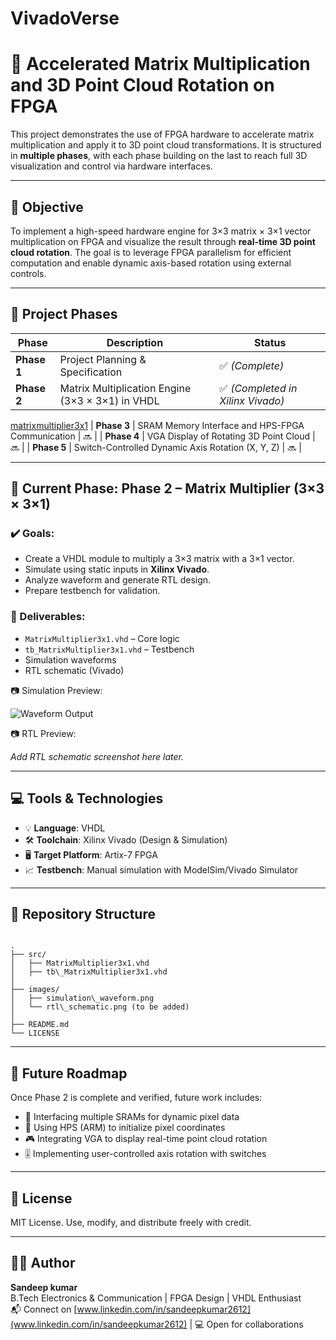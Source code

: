 # VivadoVerse
# 🚀 Accelerated Matrix Multiplication and 3D Point Cloud Rotation on FPGA

This project demonstrates the use of FPGA hardware to accelerate matrix multiplication and apply it to 3D point cloud transformations. It is structured in **multiple phases**, with each phase building on the last to reach full 3D visualization and control via hardware interfaces.

---

## 📌 Objective

To implement a high-speed hardware engine for 3×3 matrix × 3×1 vector multiplication on FPGA and visualize the result through **real-time 3D point cloud rotation**. The goal is to leverage FPGA parallelism for efficient computation and enable dynamic axis-based rotation using external controls.

---

## 📁 Project Phases

| Phase | Description | Status |
|-------|-------------|--------|
| **Phase 1** | Project Planning & Specification | ✅ *(Complete)* |
| **Phase 2** | Matrix Multiplication Engine (3×3 × 3×1) in VHDL | ✅ *(Completed in Xilinx Vivado)* |
[matrixmultiplier3x1](matrixmultiplier3x1)
| **Phase 3** | SRAM Memory Interface and HPS-FPGA Communication | 🔜 |
| **Phase 4** | VGA Display of Rotating 3D Point Cloud | 🔜 |
| **Phase 5** | Switch-Controlled Dynamic Axis Rotation (X, Y, Z) | 🔜 |

---

## 🔧 Current Phase: Phase 2 – Matrix Multiplier (3×3 × 3×1)

### ✔️ Goals:
- Create a VHDL module to multiply a 3×3 matrix with a 3×1 vector.
- Simulate using static inputs in **Xilinx Vivado**.
- Analyze waveform and generate RTL design.
- Prepare testbench for validation.

### 🔨 Deliverables:
- `MatrixMultiplier3x1.vhd` – Core logic
- `tb_MatrixMultiplier3x1.vhd` – Testbench
- Simulation waveforms
- RTL schematic (Vivado)

📷 Simulation Preview:

![Waveform Output](./simulation_waveform.png)

📷 RTL Preview:

_Add RTL schematic screenshot here later._

---

## 💻 Tools & Technologies

- 💡 **Language**: VHDL  
- 🛠️ **Toolchain**: Xilinx Vivado (Design & Simulation)  
- 🖥️ **Target Platform**: Artix-7 FPGA  
- 📈 **Testbench**: Manual simulation with ModelSim/Vivado Simulator

---

## 📂 Repository Structure

```

.
├── src/
│   ├── MatrixMultiplier3x1.vhd
│   ├── tb\_MatrixMultiplier3x1.vhd
│
├── images/
│   ├── simulation\_waveform.png
│   └── rtl\_schematic.png (to be added)
│
├── README.md
└── LICENSE

```

---

## 📌 Future Roadmap

Once Phase 2 is complete and verified, future work includes:

- 🔁 Interfacing multiple SRAMs for dynamic pixel data
- 🧠 Using HPS (ARM) to initialize pixel coordinates
- 🎮 Integrating VGA to display real-time point cloud rotation
- 🎚️ Implementing user-controlled axis rotation with switches

---

## 📜 License

MIT License. Use, modify, and distribute freely with credit.

---

## 🙋‍♂️ Author

**Sandeep kumar**  
B.Tech Electronics & Communication | FPGA Design | VHDL Enthusiast  
📬 Connect on [www.linkedin.com/in/sandeepkumar2612](www.linkedin.com/in/sandeepkumar2612) | 💻 Open for collaborations

```

